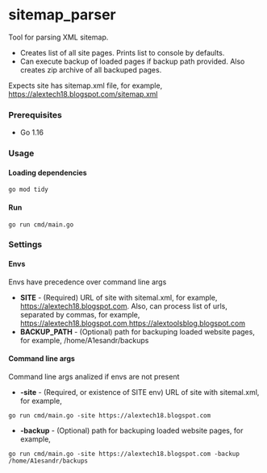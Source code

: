 # sitemap_parser
Tool for parsing XML sitemap.
* Creates list of all site pages. Prints list to console by defaults. 
* Can execute backup of loaded pages if backup path provided. Also creates zip archive of all backuped pages.

Expects site has sitemap.xml file, for example, https://alextech18.blogspot.com/sitemap.xml

### Prerequisites
* Go 1.16

### Usage

#### Loading dependencies
```
go mod tidy
```
#### Run
```
go run cmd/main.go
```

### Settings

#### Envs
Envs have precedence over command line args
* **SITE** - (Required) URL of site with sitemal.xml, for example, https://alextech18.blogspot.com. 
  Also, can process list of urls, separated by commas, for example, https://alextech18.blogspot.com,https://alextoolsblog.blogspot.com
* **BACKUP_PATH** - (Optional) path for backuping loaded website pages, for example, /home/A1esandr/backups

#### Command line args
Command line args analized if envs are not present
* **-site** - (Required, or existence of SITE env) URL of site with sitemal.xml, for example, 
```
go run cmd/main.go -site https://alextech18.blogspot.com
```
* **-backup** - (Optional) path for backuping loaded website pages, for example, 
```
go run cmd/main.go -site https://alextech18.blogspot.com -backup /home/A1esandr/backups
```
